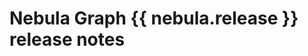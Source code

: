 # Nebula Graph {{ nebula.release }} release notes

<!--
## Feature

- Support TOSS. [#2525](https://github.com/vesoft-inc/nebula/pull/2525)
- Support Group&Zone. [#181](https://github.com/vesoft-inc/nebula-storage/pull/181)
- Support Geo Spatial. [#2954](https://github.com/vesoft-inc/nebula/pull/2954), [#2979](https://github.com/vesoft-inc/nebula/pull/2979), [#3043](https://github.com/vesoft-inc/nebula/pull/3043)
- Support crypto in transportation. [#2584](https://github.com/vesoft-inc/nebula/pull/2584)
- Support return query result as JSON format. [#2824](https://github.com/vesoft-inc/nebula/pull/2824)
- Support to clone space meta. [#2763](https://github.com/vesoft-inc/nebula/pull/2763)
- Support LOOKUP index scan using IN expression as filter. [#2906](https://github.com/vesoft-inc/nebula/pull/2906)
- Support integrating Breakpad. [#2536](https://github.com/vesoft-inc/nebula/pull/2536)
- Support copying the local folder of metad to remote. [#2532](https://github.com/vesoft-inc/nebula/pull/2532)
- Support `DELETE TAG`. [#2520](https://github.com/vesoft-inc/nebula/pull/2520)
- Support the concat function. [#2540](https://github.com/vesoft-inc/nebula/pull/2540)
- Support `SHOW META LEADER`. [#2542](https://github.com/vesoft-inc/nebula/pull/2542)

## Enhancement

- Optimize the limit pushdown computation of index scan. [#2905](https://github.com/vesoft-inc/nebula/pull/2905), [#2823](https://github.com/vesoft-inc/nebula/pull/2823), [#2796](https://github.com/vesoft-inc/nebula/pull/2796)
- Optimize the sampling at each step and the limit pushdown computation of the go statement. [#2904](https://github.com/vesoft-inc/nebula/pull/2904), [#2853](https://github.com/vesoft-inc/nebula/pull/2853), [#2831](https://github.com/vesoft-inc/nebula/pull/2831)
- Optimize the YIELD data format. [#2555](https://github.com/vesoft-inc/nebula/pull/2555), [#2572](https://github.com/vesoft-inc/nebula/pull/2572), [#2779](https://github.com/vesoft-inc/nebula/pull/2779), [#2895](https://github.com/vesoft-inc/nebula/pull/2895), [#2944](https://github.com/vesoft-inc/nebula/pull/2944)
- Enable prefix bloom filter by default to improve performance. [#2860](https://github.com/vesoft-inc/nebula/pull/2860)
- Support server to verify client version to make sure the connection reliability (client version start from v2.6.0). [#2965](https://github.com/vesoft-inc/nebula/pull/2965)
- Optimize flow control when pulling the entire partition. [#2557](https://github.com/vesoft-inc/nebula/pull/2557)
- `SHOW JOBS` only shows SPACE related. [#2872](https://github.com/vesoft-inc/nebula/pull/2872)
- Grant job permission for all roles except GUEST. [#2928](https://github.com/vesoft-inc/nebula/pull/2928)
- Improve memory watermark detection. [#2885](https://github.com/vesoft-inc/nebula/pull/2885)
- Support to kill the slow queries of storage. [#2534](https://github.com/vesoft-inc/nebula/pull/2534)

## Bug fix

- Fixed the bug that clean part RocksDB data when `raftpart::reset`. [#2522](https://github.com/vesoft-inc/nebula/pull/2522)
- Fixed the bug which insert mismatched date. [#2527](https://github.com/vesoft-inc/nebula/pull/2527)
- Fixed the bug that setting millisecond failed but microsecond worked. [#2781](https://github.com/vesoft-inc/nebula/pull/2781)
- Fixed the Meta service crash when inserting too much data in batches (millions of lines). [#2813](https://github.com/vesoft-inc/nebula/pull/2813)
- Fixed the crash getting edges when no edge schema exists in the space. [#2571](https://github.com/vesoft-inc/nebula/pull/2571)
- Fixed the bug that GO with WHERE clause expression eval when prop data type is fixed_string. [#2762](https://github.com/vesoft-inc/nebula/pull/2762)
- Fixed the bug when FIND ALL PATH. [#2773](https://github.com/vesoft-inc/nebula/pull/2773)
- Fixed the bug users without roles have the permission to find all roles of SPACE. [#2778](https://github.com/vesoft-inc/nebula/pull/2778)
- Fixed the bug of case expression. [#2819](https://github.com/vesoft-inc/nebula/pull/2819)
- Fixed the infinite loop when using time(). [#2820](https://github.com/vesoft-inc/nebula/pull/2820)
- Fixed the bug while task node shutdown, this job will display "running" forever. [#2843](https://github.com/vesoft-inc/nebula/pull/2843)
- Fixed the bug `INSERT` statements may cause inconsistent attribute values between replicas in the case of multiple replicas. [#2862](https://github.com/vesoft-inc/nebula/pull/2862)
- Fixed the bug that space is not right when submitting job after USE. [#3010](https://github.com/vesoft-inc/nebula/pull/3010)
- Fixed the bug that getting properties error of thrift structure when the column is not null. [#3012](https://github.com/vesoft-inc/nebula/pull/3012)
- Fixed the bug that graphd is always running even if meta is not ready. [#3069](https://github.com/vesoft-inc/nebula/pull/3069)
- Fixed the bug that dangling edge will return a null vertex when using `FIND PATH WITH PROP`. [#3008](https://github.com/vesoft-inc/nebula/pull/3008)
- Fixed the crash when `YIELD DISTINCT` map value. [#3051](https://github.com/vesoft-inc/nebula/pull/3051)
- Fixed the bug that the service still starts with a wrong ip/host. [#3057](https://github.com/vesoft-inc/nebula/pull/3057)
- Fixed the bug altering the same property in one statement. [#3036](https://github.com/vesoft-inc/nebula/pull/3036)
- Fixed the bug that the multi-step filtering on edge is invalid. [#3144](https://github.com/vesoft-inc/nebula/pull/3144)

## Legacy versions

[Release notes of legacy versions](https://nebula-graph.com.cn/tags/release-note/)

-->
